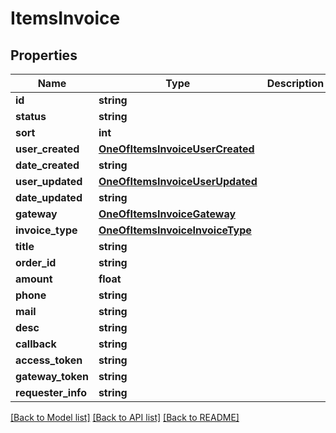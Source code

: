 # ItemsInvoice

## Properties
Name | Type | Description | Notes
------------ | ------------- | ------------- | -------------
**id** | **string** |  | [optional] 
**status** | **string** |  | [optional] 
**sort** | **int** |  | [optional] 
**user_created** | [**OneOfItemsInvoiceUserCreated**](OneOfItemsInvoiceUserCreated.md) |  | [optional] 
**date_created** | **string** |  | [optional] 
**user_updated** | [**OneOfItemsInvoiceUserUpdated**](OneOfItemsInvoiceUserUpdated.md) |  | [optional] 
**date_updated** | **string** |  | [optional] 
**gateway** | [**OneOfItemsInvoiceGateway**](OneOfItemsInvoiceGateway.md) |  | [optional] 
**invoice_type** | [**OneOfItemsInvoiceInvoiceType**](OneOfItemsInvoiceInvoiceType.md) |  | [optional] 
**title** | **string** |  | [optional] 
**order_id** | **string** |  | [optional] 
**amount** | **float** |  | [optional] 
**phone** | **string** |  | [optional] 
**mail** | **string** |  | [optional] 
**desc** | **string** |  | [optional] 
**callback** | **string** |  | [optional] 
**access_token** | **string** |  | [optional] 
**gateway_token** | **string** |  | [optional] 
**requester_info** | **string** |  | [optional] 

[[Back to Model list]](../../README.md#documentation-for-models) [[Back to API list]](../../README.md#documentation-for-api-endpoints) [[Back to README]](../../README.md)

